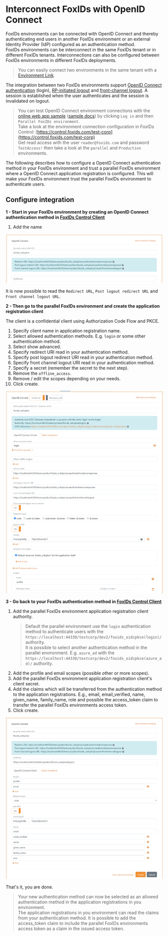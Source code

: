 # Interconnect FoxIDs with OpenID Connect

FoxIDs environments can be connected with OpenID Connect and thereby authenticating end users in another FoxIDs environment or an external Identity Provider (IdP) configured as an authentication method.  
FoxIDs environments can be interconnect in the same FoxIDs tenant or in different FoxIDs tenants. Interconnections can also be configured between FoxIDs environments in different FoxIDs deployments.

> You can easily connect two environments in the same tenant with a [Environment Link](howto-environmentlink-foxids.md).

The integration between two FoxIDs environments support [OpenID Connect authentication](https://openid.net/specs/openid-connect-core-1_0.html#Authentication) (login), [RP-initiated logout](https://openid.net/specs/openid-connect-rpinitiated-1_0.html) and [front-channel logout](https://openid.net/specs/openid-connect-frontchannel-1_0.html). A session is established when the user authenticates and the session is invalidated on logout.

> You can test OpenID Connect environment connections with the [online web app sample](https://aspnetcoreoidcallupsample.itfoxtec.com) ([sample docs](samples.md#aspnetcoreoidcauthcodealluppartiessample)) by clicking `Log in` and then `Parallel FoxIDs environment`.  
> Take a look at the environment connection configuration in FoxIDs Control: [https://control.foxids.com/test-corp](https://control.foxids.com/test-corp)  
> Get read access with the user `reader@foxids.com` and password `TestAccess!` then take a look at the `parallel` and `Production` environments.

The following describes how to configure a OpenID Connect authentication method in your FoxIDs environment and trust a parallel FoxIDs environment where a OpenID Connect application registration is configured. This will make your FoxIDs environment trust the parallel FoxIDs environment to authenticate users.

## Configure integration

**1 - Start in your FoxIDs environment by creating an OpenID Connect authentication method in [FoxIDs Control Client](https://www.foxids.com/action/login)**

1. Add the name

![Read the redirect URLs](images/howto-oidc-foxids-auth-method-readredirect.png)

It is now possible to read the `Redirect URL`, `Post logout redirect URL` and `Front channel logout URL`.

**2 - Then go to the parallel FoxIDs environment and create the application registration client**

The client is a confidential client using Authorization Code Flow and PKCE.

1. Specify client name in application registration name.
2. Select allowed authentication methods. E.g. `login` or some other authentication method.
3. Select show advanced.
4. Specify redirect URI read in your authentication method.
5. Specify post logout redirect URI read in your authentication method.
6. Specify front channel logout URI read in your authentication method.
7. Specify a secret (remember the secret to the next step).
8. Remove the `offline_access`.
9. Remove / edit the scopes depending on your needs.
10. Click create.

![Parallel FoxIDs application registration client](images/howto-oidc-foxids-parallel-app-reg.png)

**3 - Go back to your FoxIDs authentication method in [FoxIDs Control Client](https://www.foxids.com/action/login)**

 1. Add the parallel FoxIDs environment application registration client authority.  
     > Default the parallel environment use the `login` authentication method to authenticate users with the `https://localhost:44330/testcorp/dev2/foxids_oidcpkce(login)/` authority.  
     > It is possible to select another authentication method in the parallel environment. E.g. `azure_ad` with the `https://localhost:44330/testcorp/dev2/foxids_oidcpkce(azure_ad)/` authority.
 2. Add the profile and email scopes (possible other or more scopes).
 3. Add the parallel FoxIDs environment application registration client's client secret.
 6. Add the claims which will be transferred from the authentication method to the application registrations. E.g., email, email_verified, name, given_name, family_name, role and possible the access_token claim to transfer the parallel FoxIDs environments access token.
 7. Click create.

 ![Parallel FoxIDs application registration client](images/howto-oidc-foxids-auth-method.png)

That's it, you are done. 

> Your new authentication method can now be selected as an allowed authentication method in the application registrations in you environment.  
> The application registrations in you environment can read the claims from your authentication method. It is possible to add the access_token claim to include the parallel FoxIDs environments access token as a claim in the issued access token.